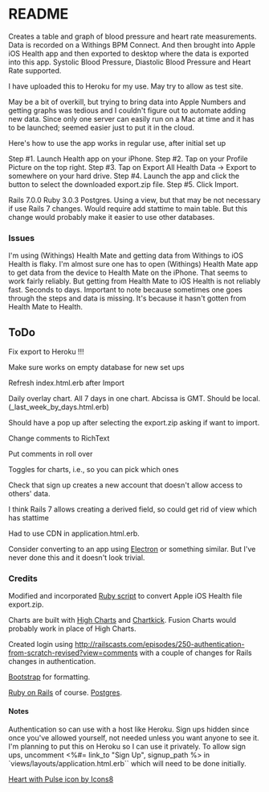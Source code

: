 # README

Creates a table and graph of blood pressure and heart rate measurements. Data is recorded on a Withings BPM Connect. And then brought into Apple iOS Health app and then exported to desktop where the data is exported into this app.  Systolic Blood Pressure, Diastolic Blood Pressure and Heart Rate supported. 

I have uploaded this to Heroku for my use. May try to allow as test site. 

May be a bit of overkill, but trying to bring data into Apple Numbers and getting graphs was tedious and I couldn't figure out to automate adding new data. Since only one server can easily run on a Mac at time and it has to be launched; seemed easier just to put it in the cloud.

Here's how to use the app works in regular use, after initial set up

Step #1. Launch Health app on your iPhone.
Step #2. Tap on your Profile Picture on the top right.
Step #3. Tap on Export All Health Data → Export to somewhere on your hard drive.
Step #4. Launch the app and click the button to select the downloaded export.zip file.
Step #5. Click Import.

Rails 7.0.0
Ruby 3.0.3
Postgres. Using a view, but that may be not necessary if use Rails 7 changes. Would require add stattime to main table. But this change would probably make it easier to use other databases.

### Issues

I'm using (Withings) Health Mate and getting data from Withings to iOS Health is flaky. I'm almost sure one has to open (Withings) Health Mate app to get data from the device to Health Mate on the iPhone. That seems to work fairly reliably. But getting from Health Mate to iOS Health is not reliably fast. Seconds to days.  Important to note because sometimes one goes through the steps and data is missing. It's because it hasn't gotten from Health Mate to Health.

## ToDo

Fix export to Heroku !!!

Make sure works on empty database for new set ups

Refresh index.html.erb after Import

Daily overlay chart. All 7 days in one chart. Abcissa is GMT. Should be local. (_last_week_by_days.html.erb)

Should have a pop up after selecting the export.zip asking if want to import.

Change comments to RichText

Put comments in roll over

Toggles for charts, i.e., so you can pick which ones

Check that sign up creates a new account that doesn't allow access to others' data.

I think Rails 7 allows creating a derived field, so could get rid of view which has stattime

Had to use CDN in application.html.erb. 

Consider converting to an app using [Electron](https://www.electronjs.org "Thousands of organizations spanning all industries use Electron to build cross-platform software.") or something similar. But I've never done this and it doesn't look trivial.

### Credits

Modified and incorporated  [Ruby script](https://github.com/effkay/convert_apple_health_export) to convert Apple iOS Health file export.zip.

Charts are built with [High Charts](http://www.highcharts.com/) and [Chartkick](https://chartkick.com). Fusion Charts would probably work in place of High Charts.

Created login using http://railscasts.com/episodes/250-authentication-from-scratch-revised?view=comments with a couple of changes for Rails changes in authentication.

[Bootstrap](https://getbootstrap.com) for formatting. 

[Ruby on Rails](https://rubyonrails.org) of course. [Postgres](https://www.postgresql.org).

#### Notes


Authentication so can use with a host like Heroku. Sign ups hidden since once you've allowed yourself, not needed unless you want anyone to see it. I'm planning to put this on Heroku so I can use it privately. To allow sign ups, uncomment <%#= link_to "Sign Up", signup_path %> <!-- Uncomment to allow sign ups --> in `views/layouts/application.html.erb`` which will need to be done initially.

<a href="https://icons8.com/icon/78394/heart-with-pulse">Heart with Pulse icon by Icons8</a>

